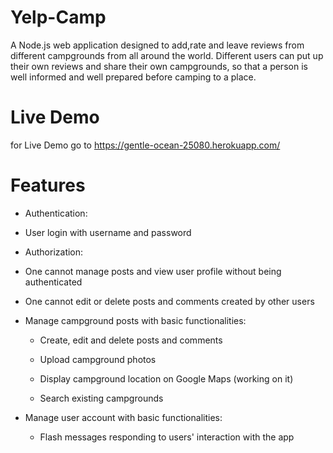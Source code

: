 # Yelp-Camp
A Node.js web application designed to add,rate and leave reviews from different campgrounds from all around the world.
Different users can put up their own reviews and share their own campgrounds, so that a person is well informed and well prepared before camping to a place.


# Live Demo
for Live Demo go to https://gentle-ocean-25080.herokuapp.com/

# Features
* Authentication:
 * User login with username and password
* Authorization:

 * One cannot manage posts and view user profile without being authenticated
 
 * One cannot edit or delete posts and comments created by other users
* Manage campground posts with basic functionalities:

  * Create, edit and delete posts and comments

  * Upload campground photos

  * Display campground location on Google Maps (working on it)

  * Search existing campgrounds

* Manage user account with basic functionalities:

  * Flash messages responding to users' interaction with the app


